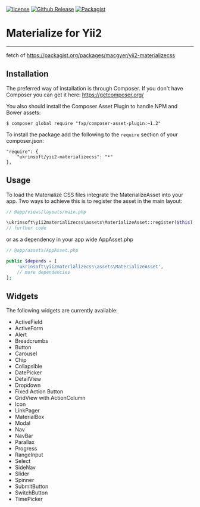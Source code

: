 [![license](https://img.shields.io/badge/LICENCE-BSD--3--Clause-blue.svg)](https://packagist.org/packages/macgyer/yii2-materializecss)
[![Github Release](https://img.shields.io/github/release/macgyer/yii2-materializecss.svg)](https://packagist.org/packages/macgyer/yii2-materializecss)
[![Packagist](https://img.shields.io/packagist/dt/macgyer/yii2-materializecss.svg)](https://packagist.org/packages/macgyer/yii2-materializecss)

# Materialize for Yii2

----

fetch of https://packagist.org/packages/macgyer/yii2-materializecss


## Installation

The preferred way of installation is through Composer.
If you don't have Composer you can get it here: https://getcomposer.org/

You also should install the Composer Asset Plugin to handle NPM and Bower assets:
```
$ composer global require "fxp/composer-asset-plugin:~1.2"
```

To install the package add the following to the ```require``` section of your composer.json:
```
"require": {
    "ukrinsoft/yii2-materializecss": "*"
},
```

## Usage

To load the Materialize CSS files integrate the MaterializeAsset into your app.
Two ways to achieve this is to register the asset in the main layout:

```php
// @app/views/layouts/main.php

\ukrinsoft\yii2materializecss\assets\MaterializeAsset::register($this);
// further code
```

or as a dependency in your app wide AppAsset.php

```php
// @app/assets/AppAsset.php

public $depends = [
    'ukrinsoft\yii2materializecss\assets\MaterializeAsset',
    // more dependencies
];
```

## Widgets

The following widgets are currently available:

* ActiveField
* ActiveForm
* Alert
* Breadcrumbs
* Button
* Carousel
* Chip
* Collapsible
* DatePicker
* DetailView
* Dropdown
* Fixed Action Button
* GridView with ActionColumn
* Icon
* LinkPager
* MaterialBox
* Modal
* Nav
* NavBar
* Parallax
* Progress
* RangeInput
* Select
* SideNav
* Slider
* Spinner
* SubmitButton
* SwitchButton
* TimePicker

